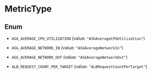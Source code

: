 

# MetricType

## Enum


* `ASG_AVERAGE_CPU_UTILIZATION` (value: `"ASGAverageCPUUtilization"`)

* `ASG_AVERAGE_NETWORK_IN` (value: `"ASGAverageNetworkIn"`)

* `ASG_AVERAGE_NETWORK_OUT` (value: `"ASGAverageNetworkOut"`)

* `ALB_REQUEST_COUNT_PER_TARGET` (value: `"ALBRequestCountPerTarget"`)



